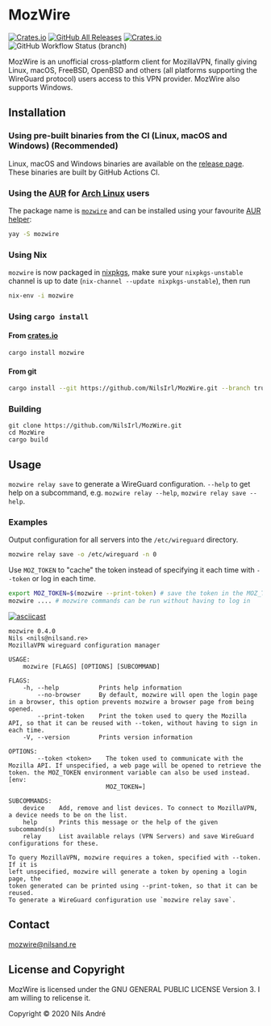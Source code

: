 # MozWire

[![Crates.io](https://img.shields.io/crates/v/mozwire)][crates.io]
[![GitHub All Releases](https://img.shields.io/github/downloads/NilsIrl/mozwire/total?label=Github%20Downloads)][release page]
[![Crates.io](https://img.shields.io/crates/d/mozwire?label=Crates.io%20Downloads)][crates.io]
![GitHub Workflow Status (branch)](https://img.shields.io/github/workflow/status/NilsIrl/mozwire/Rust/trunk)

MozWire is an unofficial cross-platform client for MozillaVPN, finally giving
Linux, macOS, FreeBSD, OpenBSD and others (all platforms supporting the
WireGuard protocol) users access to this VPN provider. MozWire also supports
Windows.

## Installation

### Using pre-built binaries from the CI (Linux, macOS and Windows) (Recommended)

Linux, macOS and Windows binaries are available on the [release page]. These
binaries are built by GitHub Actions CI.

### Using the [AUR] for [Arch Linux] users

The package name is [`mozwire`](https://aur.archlinux.org/packages/mozwire) and
can be installed using your favourite [AUR helper]:

```sh
yay -S mozwire
```

### Using Nix
`mozwire` is now packaged in
[nixpkgs](https://github.com/NixOS/nixpkgs/pull/95754), make sure your
`nixpkgs-unstable` channel is up to date (`nix-channel --update
nixpkgs-unstable`), then run

```sh
nix-env -i mozwire
```

### Using `cargo install`

#### From [crates.io]

```sh
cargo install mozwire
```

#### From git

```sh
cargo install --git https://github.com/NilsIrl/MozWire.git --branch trunk
```

### Building

```
git clone https://github.com/NilsIrl/MozWire.git
cd MozWire
cargo build
```

## Usage

`mozwire relay save` to generate a WireGuard configuration. `--help` to get help
on a subcommand, e.g. `mozwire relay --help`, `mozwire relay save --help`.

### Examples

Output configuration for all servers into the `/etc/wireguard` directory.

```sh
mozwire relay save -o /etc/wireguard -n 0
```

Use `MOZ_TOKEN` to "cache" the token instead of specifying it each time with
`--token` or log in each time.

```sh
export MOZ_TOKEN=$(mozwire --print-token) # save the token in the MOZ_TOKEN environment variable
mozwire .... # mozwire commands can be run without having to log in
```

[![asciicast](https://asciinema.org/a/wQgorg0PgkrjI52NSWEdzdQ7U.svg)](https://asciinema.org/a/wQgorg0PgkrjI52NSWEdzdQ7U)

```
mozwire 0.4.0
Nils <nils@nilsand.re>
MozillaVPN wireguard configuration manager

USAGE:
    mozwire [FLAGS] [OPTIONS] [SUBCOMMAND]

FLAGS:
    -h, --help           Prints help information
        --no-browser     By default, mozwire will open the login page in a browser, this option prevents mozwire a browser page from being opened.
        --print-token    Print the token used to query the Mozilla API, so that it can be reused with --token, without having to sign in each time.
    -V, --version        Prints version information

OPTIONS:
        --token <token>    The token used to communicate with the Mozilla API. If unspecified, a web page will be opened to retrieve the token. the MOZ_TOKEN environment variable can also be used instead. [env:
                           MOZ_TOKEN=]

SUBCOMMANDS:
    device    Add, remove and list devices. To connect to MozillaVPN, a device needs to be on the list.
    help      Prints this message or the help of the given subcommand(s)
    relay     List available relays (VPN Servers) and save WireGuard configurations for these.

To query MozillaVPN, mozwire requires a token, specified with --token. If it is
left unspecified, mozwire will generate a token by opening a login page, the
token generated can be printed using --print-token, so that it can be reused.
To generate a WireGuard configuration use `mozwire relay save`.
```

## Contact

[mozwire@nilsand.re](mailto:mozwire@nilsand.re)

## License and Copyright

MozWire is licensed under the GNU GENERAL PUBLIC LICENSE Version 3. I am willing
to relicense it.

Copyright © 2020 Nils André

[Arch Linux]: https://www.archlinux.org/
[AUR]: https://wiki.archlinux.org/index.php/Arch_User_Repository
[AUR Helper]: https://wiki.archlinux.org/index.php/AUR_helpers
[crates.io]: https://crates.io/crates/mozwire
[release page]: https://github.com/NilsIrl/MozWire/releases
